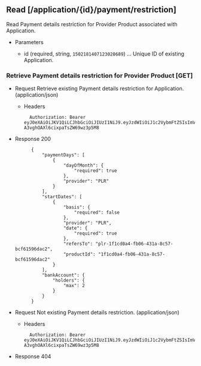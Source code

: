 ## Read [/application/{id}/payment/restriction]
Read Payment details restriction for Provider Product associated with Application.

+ Parameters

    + id (required, string, `1502181407123020689`) ... Unique ID of existing Application.

### Retrieve Payment details restriction for Provider Product [GET]
+ Request Retrieve existing Payment details restriction for Application. (application/json)

    + Headers

            Authorization: Bearer eyJ0eXAiOiJKV1QiLCJhbGciOiJIUzI1NiJ9.eyJzdWIiOiJ1c2VybmFtZSIsImV4cCI6MTQyMjU0MDAzMH0.oyMYL7t57jhBvw-A3vghOAXl6cixpaTsZW69wz3p5M8

+ Response 200

            {
                "paymentDays": [
                    {
                        "dayOfMonth": {
                            "required": true
                        },
                        "provider": "PLR"
                    }
                ],
                "startDates": [
                    {
                        "basis": {
                            "required": false
                        },
                        "provider": "PLR",
                        "date": {
                            "required": true
                        },
                        "refersTo": "plr-1f1cd0a4-fb06-431a-8c57-bcf61596dac2",
                        "productId": "1f1cd0a4-fb06-431a-8c57-bcf61596dac2"
                    }
                ],
                "bankAccount": {
                    "holders": {
                        "max": 2
                    }
                }
            }

+ Request Not existing Payment details restriction. (application/json)

    + Headers

            Authorization: Bearer eyJ0eXAiOiJKV1QiLCJhbGciOiJIUzI1NiJ9.eyJzdWIiOiJ1c2VybmFtZSIsImV4cCI6MTQyMjU0MDAzMH0.oyMYL7t57jhBvw-A3vghOAXl6cixpaTsZW69wz3p5M8

+ Response 404
